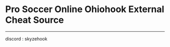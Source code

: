 # Pro Soccer Online Ohiohook External Cheat Source
-------------------------------------------------------

discord : skyzehook
